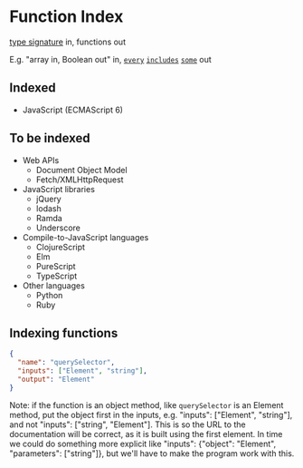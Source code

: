 # Function Index

[type signature](https://en.wikipedia.org/wiki/Type_signature) in, functions out

E.g. "array in, Boolean out" in, [`every`](https://developer.mozilla.org/en-US/docs/Web/JavaScript/Reference/Global_Objects/array/every) [`includes`](https://developer.mozilla.org/en-US/docs/Web/JavaScript/Reference/Global_Objects/array/includes) [`some`](https://developer.mozilla.org/en-US/docs/Web/JavaScript/Reference/Global_Objects/array/some) out

## Indexed

* JavaScript (ECMAScript 6)

## To be indexed

* Web APIs
  * Document Object Model
  * Fetch/XMLHttpRequest
* JavaScript libraries
  * jQuery
  * lodash
  * Ramda
  * Underscore
* Compile-to-JavaScript languages
  * ClojureScript
  * Elm
  * PureScript
  * TypeScript
* Other languages
  * Python
  * Ruby

## Indexing functions

```json
{
  "name": "querySelector",
  "inputs": ["Element", "string"],
  "output": "Element"
}
```

Note: if the function is an object method, like `querySelector` is an Element method, put the object first in the inputs, e.g. "inputs": ["Element", "string"], and not "inputs": ["string", "Element"]. This is so the URL to the documentation will be correct, as it is built using the first element. In time we could do something more explicit like "inputs": {"object": "Element", "parameters": ["string"]}, but we'll have to make the program work with this.
